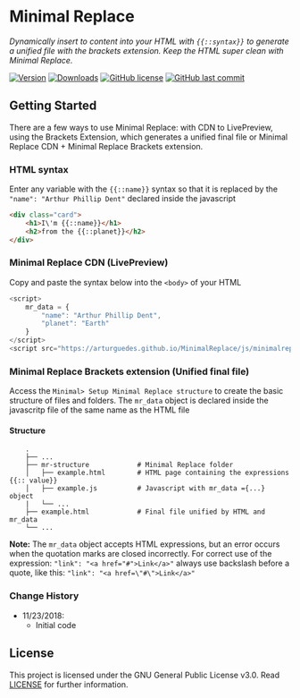 # Minimal Replace
_Dynamically insert to content into your HTML with `{{::syntax}}` to generate a unified file with the brackets extension. Keep the HTML super clean with Minimal Replace._

[![Version](https://badges.ml/arturguedes.minimaldark/version.svg)](https://brackets-extension-badges.github.io#arturguedes.minimaldark)
[![Downloads](https://badges.ml/arturguedes.minimaldark/total.svg)](https://brackets-extension-badges.github.io#arturguedes.minimaldark)
[![GitHub license](https://img.shields.io/github/license/ArturGuedes/MinimalDark.svg)](https://github.com/ArturGuedes/MinimalDark/blob/master/LICENSE)
[![GitHub last commit](https://img.shields.io/github/last-commit/ArturGuedes/MinimalDark.svg)]()


## Getting Started
There are a few ways to use Minimal Replace: with CDN to LivePreview, using the Brackets Extension, which generates a unified final file or Minimal Replace CDN + Minimal Replace Brackets extension.

### HTML syntax
Enter any variable with the `{{::name}}` syntax so that it is replaced by the `"name": "Arthur Phillip Dent"` declared inside the javascript
```html
<div class="card">
    <h1>I\'m {{::name}}</h1>
    <h2>from the {{::planet}}</h2>
</div>
```

### Minimal Replace CDN (LivePreview)
Copy and paste the syntax below into the `<body>` of your HTML
```javascript
<script>
    mr_data = {
        "name": "Arthur Phillip Dent",
        "planet": "Earth"
    }
</script>
<script src="https://arturguedes.github.io/MinimalReplace/js/minimalreplace.min.js"></script>
```

### Minimal Replace Brackets extension (Unified final file)
Access the `Minimal> Setup Minimal Replace structure` to create the basic structure of files and folders.
The `mr_data` object is declared inside the javascritp file of the same name as the HTML file

#### Structure
```
    .
    ├── ...
    ├── mr-structure            # Minimal Replace folder
    │   ├── example.html        # HTML page containing the expressions {{:: value}}
    │   ├── example.js          # Javascript with mr_data ={...} object
    |   └── ...
    ├── example.html            # Final file unified by HTML and mr_data
    └── ...
```

**Note:** The `mr_data` object accepts HTML expressions, but an error occurs when the quotation marks are closed incorrectly. For correct use of the expression: `"link": "<a href="#">Link</a>"` always use backslash before a quote, like this: `"link": "<a href=\"#\">Link</a>"`

### Change History
* 11/23/2018:
    * Initial code

## License

This project is licensed under the GNU General Public License v3.0. Read [LICENSE](LICENSE) for further information.


